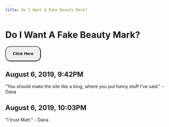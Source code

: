 ```yaml
---
title: Do I Want A Fake Beauty Mark?
---
```


# Do I Want A Fake Beauty Mark?

<button onclick="document.getElementById('no').style.display = 'block';" style="height: 3rem; width: 7rem; font-weight: bold; border-radius: 1rem;">Click Here</button>

<span id="no" style="font-size: 10rem; display: none;">NO</span>

## August 6, 2019, 9:42PM

"You should make the site like a blog, where you put funny stuff I've said." - Dana

## August 6, 2019, 10:03PM

"I trust Matt." - Dana
